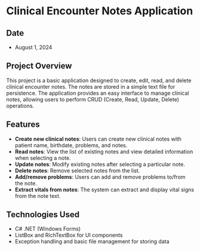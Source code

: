 # Clinical Encounter Notes Application

## Date
- August 1, 2024

## Project Overview
This project is a basic application designed to create, edit, read, and delete clinical encounter notes. The notes are stored in a simple text file for persistence. The application provides an easy interface to manage clinical notes, allowing users to perform CRUD (Create, Read, Update, Delete) operations.

## Features
- **Create new clinical notes**: Users can create new clinical notes with patient name, birthdate, problems, and notes.
- **Read notes**: View the list of existing notes and view detailed information when selecting a note.
- **Update notes**: Modify existing notes after selecting a particular note.
- **Delete notes**: Remove selected notes from the list.
- **Add/remove problems**: Users can add and remove problems to/from the note.
- **Extract vitals from notes**: The system can extract and display vital signs from the note text.

## Technologies Used
- C# .NET (Windows Forms)
- ListBox and RichTextBox for UI components
- Exception handling and basic file management for storing data
